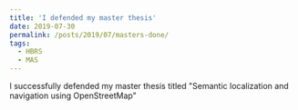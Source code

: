```yaml
---
title: 'I defended my master thesis'
date: 2019-07-30
permalink: /posts/2019/07/masters-done/
tags:
  - HBRS
  - MAS
---
```


I successfully defended my master thesis titled "Semantic localization and navigation using OpenStreetMap"